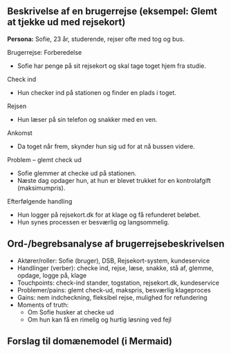 ## Beskrivelse af en brugerrejse (eksempel: Glemt at tjekke ud med rejsekort)  

**Persona:** Sofie, 23 år, studerende, rejser ofte med tog og bus.

Brugerrejse:
Forberedelse
- Sofie har penge på sit rejsekort og skal tage toget hjem fra studie.

Check ind
- Hun checker ind på stationen og finder en plads i toget.

Rejsen
- Hun læser på sin telefon og snakker med en ven.

Ankomst
- Da toget når frem, skynder hun sig ud for at nå bussen videre.

Problem – glemt check ud
- Sofie glemmer at checke ud på stationen.
- Næste dag opdager hun, at hun er blevet trukket for en kontrolafgift (maksimumpris).

Efterfølgende handling
- Hun logger på rejsekort.dk for at klage og få refunderet beløbet.
- Hun synes processen er besværlig og langsommelig.

## Ord-/begrebsanalyse af brugerrejsebeskrivelsen

- Aktører/roller: Sofie (bruger), DSB, Rejsekort-system, kundeservice
- Handlinger (verber): checke ind, rejse, læse, snakke, stå af, glemme, opdage, logge på, klage
- Touchpoints: check-ind stander, togstation, rejsekort.dk, kundeservice
- Problemer/pains: glemt check-ud, makspris, besværlig klageproces
- Gains: nem indcheckning, fleksibel rejse, mulighed for refundering
- Moments of truth:  
  - Om Sofie husker at checke ud
  - Om hun kan få en rimelig og hurtig løsning ved fejl

## Forslag til domænemodel (i Mermaid)
